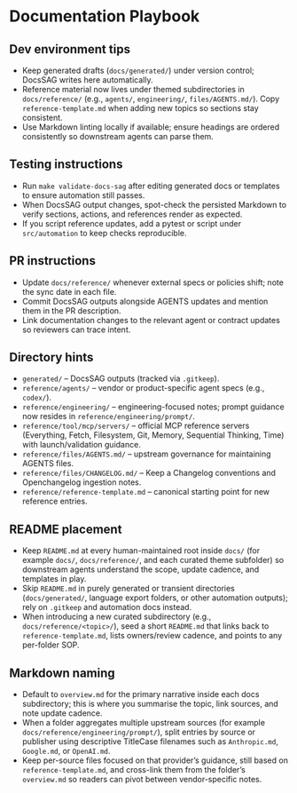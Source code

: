 # Documentation Playbook

## Dev environment tips
- Keep generated drafts (`docs/generated/`) under version control; DocsSAG writes here automatically.
- Reference material now lives under themed subdirectories in `docs/reference/` (e.g., `agents/`, `engineering/`, `files/AGENTS.md/`). Copy `reference-template.md` when adding new topics so sections stay consistent.
- Use Markdown linting locally if available; ensure headings are ordered consistently so downstream agents can parse them.

## Testing instructions
- Run `make validate-docs-sag` after editing generated docs or templates to ensure automation still passes.
- When DocsSAG output changes, spot-check the persisted Markdown to verify sections, actions, and references render as expected.
- If you script reference updates, add a pytest or script under `src/automation` to keep checks reproducible.

## PR instructions
- Update `docs/reference/` whenever external specs or policies shift; note the sync date in each file.
- Commit DocsSAG outputs alongside AGENTS updates and mention them in the PR description.
- Link documentation changes to the relevant agent or contract updates so reviewers can trace intent.

## Directory hints
- `generated/` – DocsSAG outputs (tracked via `.gitkeep`).
- `reference/agents/` – vendor or product-specific agent specs (e.g., `codex/`).
- `reference/engineering/` – engineering-focused notes; prompt guidance now resides in `reference/engineering/prompt/`.
- `reference/tool/mcp/servers/` – official MCP reference servers (Everything, Fetch, Filesystem, Git, Memory, Sequential Thinking, Time) with launch/validation guidance.
- `reference/files/AGENTS.md/` – upstream governance for maintaining AGENTS files.
- `reference/files/CHANGELOG.md/` – Keep a Changelog conventions and Openchangelog ingestion notes.
- `reference/reference-template.md` – canonical starting point for new reference entries.

## README placement
- Keep `README.md` at every human-maintained root inside `docs/` (for example `docs/`, `docs/reference/`, and each curated theme subfolder) so downstream agents understand the scope, update cadence, and templates in play.
- Skip `README.md` in purely generated or transient directories (`docs/generated/`, language export folders, or other automation outputs); rely on `.gitkeep` and automation docs instead.
- When introducing a new curated subdirectory (e.g., `docs/reference/<topic>/`), seed a short `README.md` that links back to `reference-template.md`, lists owners/review cadence, and points to any per-folder SOP.

## Markdown naming
- Default to `overview.md` for the primary narrative inside each docs subdirectory; this is where you summarise the topic, link sources, and note update cadence.
- When a folder aggregates multiple upstream sources (for example `docs/reference/engineering/prompt/`), split entries by source or publisher using descriptive TitleCase filenames such as `Anthropic.md`, `Google.md`, or `OpenAI.md`.
- Keep per-source files focused on that provider’s guidance, still based on `reference-template.md`, and cross-link them from the folder’s `overview.md` so readers can pivot between vendor-specific notes.
